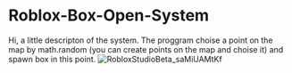 # Roblox-Box-Open-System
Hi, a little descripton of the system. The proggram choise a point on the map by math.random (you can create points on the map and choise it) and spawn box in this point.
![RobloxStudioBeta_saMiUAMtKf](https://user-images.githubusercontent.com/98771837/174151761-cf6f26a7-0cc6-483f-b4c7-e4088a14aee5.png)
